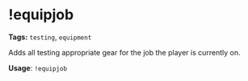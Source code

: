 # !equipjob

**Tags:** `testing`, `equipment`

Adds all testing appropriate gear for the job the player is currently on.

**Usage**: `!equipjob`
